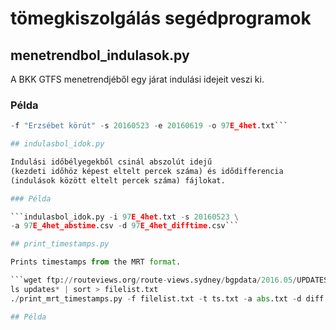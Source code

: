 # tömegkiszolgálás segédprogramok

## menetrendbol_indulasok.py

A BKK GTFS menetrendjéből egy járat indulási idejeit veszi ki.

### Példa
```menetrendbol_indulasok.py -g gtfs -r 97E -m "Örs vezér tere M+H" \
-f "Erzsébet körút" -s 20160523 -e 20160619 -o 97E_4het.txt```

## indulasbol_idok.py

Indulási időbélyegekből csinál abszolút idejű
(kezdeti időhöz képest eltelt percek száma) és idődifferencia 
(indulások között eltelt percek száma) fájlokat.

### Példa

```indulasbol_idok.py -i 97E_4het.txt -s 20160523 \
-a 97E_4het_abstime.csv -d 97E_4het_difftime.csv```

## print_timestamps.py

Prints timestamps from the MRT format.

```wget ftp://routeviews.org/route-views.sydney/bgpdata/2016.05/UPDATES/updates.20160501.*
ls updates* | sort > filelist.txt
./print_mrt_timestamps.py -f filelist.txt -t ts.txt -a abs.txt -d diff.txt```

## Példa
